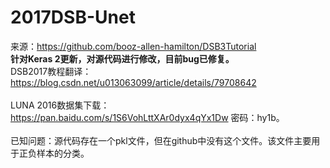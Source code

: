 # 2017DSB-Unet

来源：https://github.com/booz-allen-hamilton/DSB3Tutorial
<br><b>针对Keras 2更新，对源代码进行修改，目前bug已修复。</b>
<br>DSB2017教程翻译：https://blog.csdn.net/u013063099/article/details/79708642
<br><br>LUNA 2016数据集下载：https://pan.baidu.com/s/1S6VohLttXAr0dyx4qYx1Dw 密码：hy1b。
<br><br>已知问题：源代码存在一个pkl文件，但在github中没有这个文件。该文件主要用于正负样本的分类。
